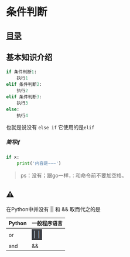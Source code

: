 # 条件判断
## [目录](./summary.me)
## 基本知识介绍

```python
if 条件判断1:
    执行1
elif 条件判断2:
    执行2
elif 条件判断3:
    执行3
else:
    执行4

```
也就是说没有 `else if` 它使用的是`elif`

##### 简写if
```python
if x:
    print('内容是~~~')
```
> ps：没有；跟go一样，`：`和命令前不要加空格。

## ⚠️
在Python中并没有 || 和 &&
取而代之的是

|Python|一般程序语言
|-|-|
|or|![p](../../picture/or.png)
 |and|&&

 
